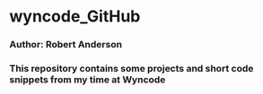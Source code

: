 # wyncode_GitHub
### Author: Robert Anderson
### This repository contains some projects and short code snippets from my time at Wyncode
